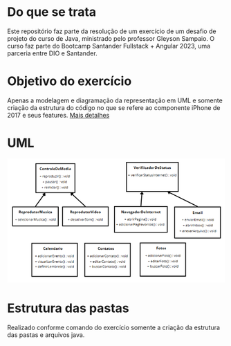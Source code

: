 # Do que se trata

Este repositório faz parte da resolução de um exercício de um desafio de projeto do curso de Java, ministrado pelo professor Gleyson Sampaio. O curso faz parte do Bootcamp Santander Fullstack + Angular 2023, uma parceria entre DIO e Santander.  

# Objetivo do exercício

Apenas a modelagem e diagramação da representação em UML e somente criação da estrutura do código no que se refere ao componente iPhone de 2017 e seus features. [Mais detalhes](https://github.com/digitalinnovationone/trilha-java-basico/tree/main/desafios/poo)  

# UML

![UML do iPhone](/assets/uml_image.PNG)    

# Estrutura das pastas

Realizado conforme comando do exercício somente a criação da estrutura das pastas e arquivos java.  

